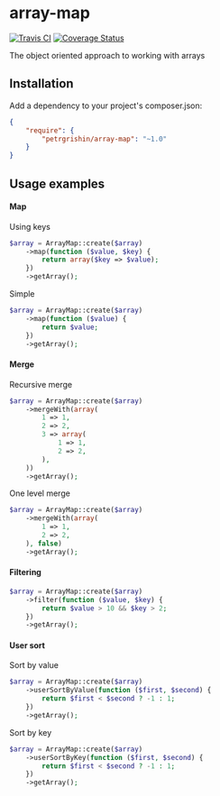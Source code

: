 array-map
=========
[![Travis CI](https://travis-ci.org/petrgrishin/array-map.png "Travis CI")](https://travis-ci.org/petrgrishin/array-map)
[![Coverage Status](https://coveralls.io/repos/petrgrishin/array-map/badge.png?branch=master)](https://coveralls.io/r/petrgrishin/array-map?branch=master)

The object oriented approach to working with arrays

Installation
------------
Add a dependency to your project's composer.json:
```json
{
    "require": {
        "petrgrishin/array-map": "~1.0"
    }
}
```

Usage examples
--------------
#### Map
Using keys
```php
$array = ArrayMap::create($array)
    ->map(function ($value, $key) {
        return array($key => $value);
    })
    ->getArray();
```

Simple
```php
$array = ArrayMap::create($array)
    ->map(function ($value) {
        return $value;
    })
    ->getArray();
```

#### Merge
Recursive merge
```php
$array = ArrayMap::create($array)
    ->mergeWith(array(
        1 => 1,
        2 => 2,
        3 => array(
            1 => 1,
            2 => 2,
        ),
    ))
    ->getArray();
```

One level merge
```php
$array = ArrayMap::create($array)
    ->mergeWith(array(
        1 => 1,
        2 => 2,
    ), false)
    ->getArray();
```

#### Filtering
```php
$array = ArrayMap::create($array)
    ->filter(function ($value, $key) {
        return $value > 10 && $key > 2;
    })
    ->getArray();
```

#### User sort
Sort by value
```php
$array = ArrayMap::create($array)
    ->userSortByValue(function ($first, $second) {
        return $first < $second ? -1 : 1;
    })
    ->getArray();
```

Sort by key
```php
$array = ArrayMap::create($array)
    ->userSortByKey(function ($first, $second) {
        return $first < $second ? -1 : 1;
    })
    ->getArray();
```